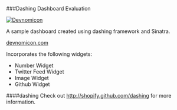 ###Dashing Dashboard Evaluation

<a href='http://www.devnomicon.com' target='_blank'><img src='http://s3.postimg.org/dycx26pbz/Screen_Shot_2014_07_15_at_12_31_47_PM.jpg' border='0' alt="Devnomicon" /></a>

A sample dashboard created using dashing framework and Sinatra.

<a href="http://www.devnomicon.com">devnomicon.com</a>

Incorporates the following widgets:
* Number Widget
* Twitter Feed Widget
* Image Widget
* Github Widget

####dashing
Check out <a href="http://shopify.github.com/dashing">http://shopify.github.com/dashing</a> for more information.
